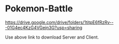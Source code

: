 # Pokemon-Battle

https://drive.google.com/drive/folders/1titpE6fRzRv---01G4ec4KzG4VGejn3G?usp=sharing

Use above link to download Server and Client.
